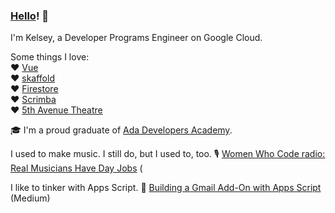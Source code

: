 ### [Hello](https://youtu.be/OKkLV1zE8M0)! 👋 

<!--
I love descriptive and useful comments! Remember to drink water and relax your shoulders.
-->

I'm Kelsey, a Developer Programs Engineer on Google Cloud. 

Some things I love:     
❤️ [Vue](https://vuejs.org/)    
❤️ [skaffold](https://skaffold.dev/)    
❤️ [Firestore](https://firebase.google.com/docs/firestore)    
❤️ [Scrimba](https://scrimba.com/)   
❤️ [5th Avenue Theatre](https://www.5thavenue.org/)    

🎓 I'm a proud graduate of [Ada Developers Academy](https://adadevelopersacademy.org/).

I used to make music. I still do, but I used to, too.
🎙 [Women Who Code radio: Real Musicians Have Day Jobs](https://www.hipcast.com/podcast/HWKgpywQ) (

I like to tinker with Apps Script.
📄 [Building a Gmail Add-On with Apps Script](https://medium.com/@kelseykripp/building-a-gmail-add-on-with-apps-script-162e03632c78) (Medium)
